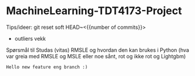 # MachineLearning-TDT4173-Project

Tips/ideer:
git reset soft HEAD~<{{number of commits}}>

- outliers vekk

Spørsmål til Studas (vitas)
RMSLE og hvordan den kan brukes i Python
(hva var greia med RMSLE og MSLE eller noe sånt, rot og ikke rot og Lightgbm)

    Hello new feature eng branch :)
